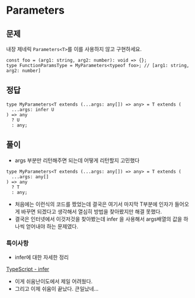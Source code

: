 # Parameters

## 문제

내장 제네릭 `Parameters<T>`를 이를 사용하지 않고 구현하세요.

```tsx
const foo = (arg1: string, arg2: number): void => {};
type FunctionParamsType = MyParameters<typeof foo>; // [arg1: string, arg2: number]
```

## 정답

```tsx
type MyParameters<T extends (...args: any[]) => any> = T extends (
  ...args: infer U
) => any
  ? U
  : any;
```

## 풀이

- args 부분만 리턴해주면 되는데 어떻게 리턴할지 고민했다

```tsx
type MyParameters<T extends (...args: any[]) => any> = T extends (
  ...args: any[]
) => any
  ? T
  : any;
```

- 처음에는 이런식의 코드를 짰었는데 결국은 여기서 마지막 T부분에 인자가 들어오게 바꾸면 되겠다고 생각해서 열심히 방법을 찾아봤지만 해결 못했다.
- 결국은 인터넷에서 이것저것을 찾아봤는데 infer 을 사용해서 args배열의 값을 하나씩 얻어내야 하는 문제였다.

### 특이사항

- infer에 대한 자세한 정리

[TypeScript - infer](https://velog.io/@from_numpy/TypeScript-infer)

- 이게 쉬움난이도에서 제일 어려웠다.
- 그리고 이제 쉬움이 끝났다. 큰일났네…
